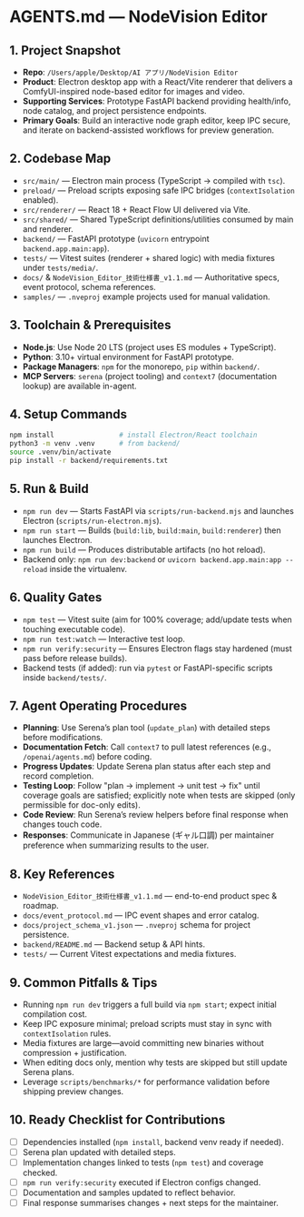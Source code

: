 # AGENTS.md — NodeVision Editor

## 1. Project Snapshot
- **Repo**: `/Users/apple/Desktop/AI アプリ/NodeVision Editor`
- **Product**: Electron desktop app with a React/Vite renderer that delivers a ComfyUI-inspired node-based editor for images and video.
- **Supporting Services**: Prototype FastAPI backend providing health/info, node catalog, and project persistence endpoints.
- **Primary Goals**: Build an interactive node graph editor, keep IPC secure, and iterate on backend-assisted workflows for preview generation.

## 2. Codebase Map
- `src/main/` — Electron main process (TypeScript → compiled with `tsc`).
- `preload/` — Preload scripts exposing safe IPC bridges (`contextIsolation` enabled).
- `src/renderer/` — React 18 + React Flow UI delivered via Vite.
- `src/shared/` — Shared TypeScript definitions/utilities consumed by main and renderer.
- `backend/` — FastAPI prototype (`uvicorn` entrypoint `backend.app.main:app`).
- `tests/` — Vitest suites (renderer + shared logic) with media fixtures under `tests/media/`.
- `docs/` & `NodeVision_Editor_技術仕様書_v1.1.md` — Authoritative specs, event protocol, schema references.
- `samples/` — `.nveproj` example projects used for manual validation.

## 3. Toolchain & Prerequisites
- **Node.js**: Use Node 20 LTS (project uses ES modules + TypeScript).
- **Python**: 3.10+ virtual environment for FastAPI prototype.
- **Package Managers**: `npm` for the monorepo, `pip` within `backend/`.
- **MCP Servers**: `serena` (project tooling) and `context7` (documentation lookup) are available in-agent.

## 4. Setup Commands
```bash
npm install                # install Electron/React toolchain
python3 -m venv .venv      # from backend/
source .venv/bin/activate
pip install -r backend/requirements.txt
```

## 5. Run & Build
- `npm run dev` — Starts FastAPI via `scripts/run-backend.mjs` and launches Electron (`scripts/run-electron.mjs`).
- `npm run start` — Builds (`build:lib`, `build:main`, `build:renderer`) then launches Electron.
- `npm run build` — Produces distributable artifacts (no hot reload).
- Backend only: `npm run dev:backend` or `uvicorn backend.app.main:app --reload` inside the virtualenv.

## 6. Quality Gates
- `npm test` — Vitest suite (aim for 100% coverage; add/update tests when touching executable code).
- `npm run test:watch` — Interactive test loop.
- `npm run verify:security` — Ensures Electron flags stay hardened (must pass before release builds).
- Backend tests (if added): run via `pytest` or FastAPI-specific scripts inside `backend/tests/`.

## 7. Agent Operating Procedures
- **Planning**: Use Serena’s plan tool (`update_plan`) with detailed steps before modifications.
- **Documentation Fetch**: Call `context7` to pull latest references (e.g., `/openai/agents.md`) before coding.
- **Progress Updates**: Update Serena plan status after each step and record completion.
- **Testing Loop**: Follow "plan → implement → unit test → fix" until coverage goals are satisfied; explicitly note when tests are skipped (only permissible for doc-only edits).
- **Code Review**: Run Serena’s review helpers before final response when changes touch code.
- **Responses**: Communicate in Japanese (ギャル口調) per maintainer preference when summarizing results to the user.

## 8. Key References
- `NodeVision_Editor_技術仕様書_v1.1.md` — end-to-end product spec & roadmap.
- `docs/event_protocol.md` — IPC event shapes and error catalog.
- `docs/project_schema_v1.json` — `.nveproj` schema for project persistence.
- `backend/README.md` — Backend setup & API hints.
- `tests/` — Current Vitest expectations and media fixtures.

## 9. Common Pitfalls & Tips
- Running `npm run dev` triggers a full build via `npm start`; expect initial compilation cost.
- Keep IPC exposure minimal; preload scripts must stay in sync with `contextIsolation` rules.
- Media fixtures are large—avoid committing new binaries without compression + justification.
- When editing docs only, mention why tests are skipped but still update Serena plans.
- Leverage `scripts/benchmarks/*` for performance validation before shipping preview changes.

## 10. Ready Checklist for Contributions
- [ ] Dependencies installed (`npm install`, backend venv ready if needed).
- [ ] Serena plan updated with detailed steps.
- [ ] Implementation changes linked to tests (`npm test`) and coverage checked.
- [ ] `npm run verify:security` executed if Electron configs changed.
- [ ] Documentation and samples updated to reflect behavior.
- [ ] Final response summarises changes + next steps for the maintainer.
